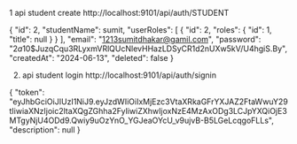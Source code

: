 
1 api student create
http://localhost:9101/api/auth/STUDENT





{
    "id": 2,
    "studentName": sumit,
    "userRoles": [
        {
            "id": 2,
            "roles": {
                "id": 1,
                "title": null
            }
        }
    ],
    "email": "1213sumitdhakar@gamil.com",
    "password": "$2a$10$JuzqCqu3RLyxmVRlQUcNlevHHazLDSyCR1d2nUXw5kV/U4hgiS.By",
    "createdAt": "2024-06-13",
    "deleted": false
}


2. api student login
http://localhost:9101/api/auth/signin

{
    "token": "eyJhbGciOiJIUzI1NiJ9.eyJzdWIiOiIxMjEzc3VtaXRkaGFrYXJAZ2FtaWwuY29tIiwiaXNzIjoic2ltaXQgZGhha2FyIiwiZXhwIjoxNzE4MzAxODg3LCJpYXQiOjE3MTgyNjU4ODd9.Qwiy9uOzYnO_YGJeaOYcU_v9ujvB-B5LGeLcqgoFLLs",
    "description": null
}
